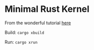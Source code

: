 # Minimal Rust Kernel

From the wonderful tutorial [here](https://os.phil-opp.com/minimal-rust-kernel/)

Build: `cargo xbuild`

Run: `cargo xrun`

